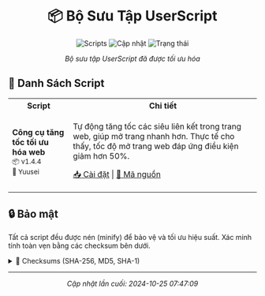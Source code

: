 <div align="center">

# 📦 Bộ Sưu Tập UserScript

![Scripts](https://img.shields.io/badge/scripts-1-blue?style=flat-square)
![Cập nhật](https://img.shields.io/github/last-commit/RenjiYuusei/UserJs/main?style=flat-square&label=Cập%20nhật)
![Trạng thái](https://img.shields.io/github/actions/workflow/status/RenjiYuusei/UserJs/js-producer.yml?style=flat-square&label=Trạng%20thái)

*Bộ sưu tập UserScript đã được tối ưu hóa*

</div>

## 📜 Danh Sách Script

<table>
<tr>
<th>Script</th>
<th>Chi tiết</th>
</tr>
<tr>
<td>
<b>Công cụ tăng tốc tối ưu hóa web</b><br>
<small>📦 v1.4.4</small><br>
<small>👤 Yuusei</small>
</td>
<td>
<p>Tự động tăng tốc các siêu liên kết trong trang web, giúp mở trang nhanh hơn. Thực tế cho thấy, tốc độ mở trang web đáp ứng điều kiện giảm hơn 50%.</p>
<p>
<a href="https://github.com/RenjiYuusei/UserJs/raw/main/userjs/instantpage.user.js">📥 Cài đặt</a> |
<a href="https://github.com/RenjiYuusei/UserJs/blob/main/userjs/instantpage.user.js">📝 Mã nguồn</a>
</p>
</td>
</tr>
</table>

## 🔒 Bảo mật

Tất cả script đều được nén (minify) để bảo vệ và tối ưu hiệu suất. Xác minh tính toàn vẹn bằng các checksum bên dưới.

<details>
<summary>📝 Checksums (SHA-256, MD5, SHA-1)</summary>

```
# Checksums generated on 2024-10-25 07:47:09
```
</details>

---
<div align="center">
<i>Cập nhật lần cuối: 2024-10-25 07:47:09</i>
</div>
